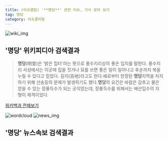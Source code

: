 ```yaml
---
title: (이슈클립) '**명당**' 관련 이슈, 기사 모아 보기
tag: 명당
category: 이슈클리핑
---
```

![wiki_img](https://user-images.githubusercontent.com/42597476/44503234-41136a80-a6d0-11e8-9071-6fc6418eafe4.png)
## **'**명당**'** 위키피디아 검색결과
>**명당**(明堂)은 '밝은 집터'라는 뜻으로 풍수지리상의 좋은 입지를 말한다. 풍수지리 사상에서는 이곳에 집을 짓거나 묘를 쓰면 좋은 일이 일어나고 후손까지 복을 누릴 수 있다고 믿었다. 길지(吉地)라고도 한다.예로부터 한정된 **명당**지역을 차지하기 위해 산송등의 문제가 발생하기도 했다.**명당**의 요건은 바람은 감추고 물은 얻을 수 있는 장풍득수가 되는 곳이었는데, 장풍득수를 위해서는 배산임수의 지형이 제격이었다.

<a href="https://ko.wikipedia.org/wiki/명당" target="_blank">위키백과 전체보기</a>

![wordcloud](https://s3.ap-northeast-2.amazonaws.com/lyrics101-wordcloud/2018-09-20-1537374186.png)
![news_img](https://user-images.githubusercontent.com/42597476/44507050-1206f400-a6e4-11e8-8d98-7ffbfebb353f.png)
## **'**명당**'** 뉴스속보 검색결과

